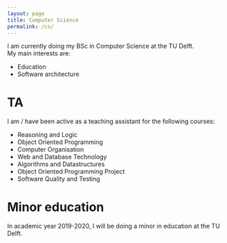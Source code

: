 ```yaml
---
layout: page
title: Computer Science
permalink: /cs/
---
```


I am currently doing my BSc in Computer Science at the TU Delft.   
My main interests are:

- Education
- Software architecture

# TA

I am / have been active as a teaching assistant for the following courses:

- Reasoning and Logic
- Object Oriented Programming
- Computer Organisation
- Web and Database Technology
- Algorithms and Datastructures
- Object Oriented Programming Project
- Software Quality and Testing

# Minor education

In academic year 2019-2020, I will be doing a minor in education at the TU
Delft.
